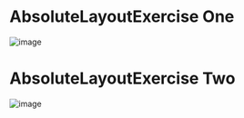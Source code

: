 # AbsoluteLayoutExercise One
![image](https://github.com/Charl913/AbsoluteLayoutExercise/assets/73072328/1ca6829c-5ec0-46a2-a54e-e9d7eab8a7a5)

# AbsoluteLayoutExercise Two
![image](https://github.com/Charl913/AbsoluteLayoutExercise/assets/73072328/0d547597-29f2-4d29-ae8f-272fb1c3f308)
